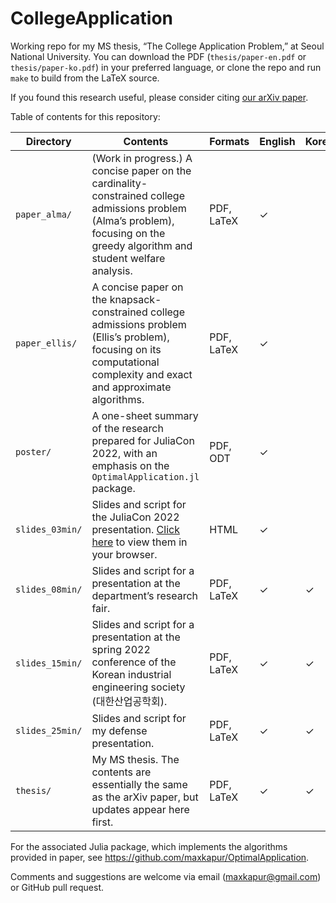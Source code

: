 # CollegeApplication
Working repo for my MS thesis, “The College Application Problem,” at Seoul National University. You can download the PDF (`thesis/paper-en.pdf` or `thesis/paper-ko.pdf`) in your preferred language, or clone the repo and run `make` to build from the LaTeX source.

If you found this research useful, please consider citing [our arXiv paper](https://arxiv.org/abs/2205.01869).

Table of contents for this repository:

| Directory | Contents | Formats | English | Korean |
|-----------|----------|---------|---------|--------|
| `paper_alma/`   |  (Work in progress.) A concise paper on the cardinality-constrained college admissions problem (Alma’s problem), focusing on the greedy algorithm and student welfare analysis. | PDF, LaTeX | ✓ | | 
| `paper_ellis/`  |  A concise paper on the knapsack-constrained college admissions problem (Ellis’s problem), focusing on its computational complexity and exact and approximate algorithms. | PDF, LaTeX | ✓ | | 
| `poster/`       |  A one-sheet summary of the research prepared for JuliaCon 2022, with an emphasis on the `OptimalApplication.jl` package. | PDF, ODT | ✓ | |
| `slides_03min/` |  Slides and script for the JuliaCon 2022 presentation. [Click here](https://maxkapur.com/CollegeApplication/) to view them in your browser. | HTML | ✓ | |
| `slides_08min/` |  Slides and script for a presentation at the department’s research fair. | PDF, LaTeX | ✓ | ✓ |
| `slides_15min/` |  Slides and script for a presentation at the spring 2022 conference of the Korean industrial engineering society (대한산업공학회). | PDF, LaTeX | ✓ | ✓ |
| `slides_25min/` |  Slides and script for my defense presentation. | PDF, LaTeX | ✓ | ✓ |
| `thesis/`       |  My MS thesis. The contents are essentially the same as the arXiv paper, but updates appear here first. | PDF, LaTeX | ✓ | ✓ |

For the associated Julia package, which implements the algorithms provided in paper, see https://github.com/maxkapur/OptimalApplication.

Comments and suggestions are welcome via email ([maxkapur@gmail.com](mailto:maxkapur@gmail.com)) or GitHub pull request.
